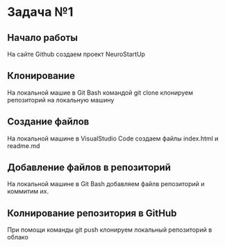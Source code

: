 # Задача №1

## Начало работы
На сайте Github создаем проект NeuroStartUp

## Клонирование

На локальной машие в Git Bash командой git clone клонируем репозиторий на локальную машину

## Создание файлов

На локальной машине в VisualStudio Code создаем файлы index.html и readme.md

## Добавление файлов в репозиторий

На локальной машине в Git Bash добавляем файлв репозиторий и коммитим их.

## Колнирование репозитория в GitHub

При помощи команды git push клонируем локальный репозиторий в облако